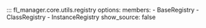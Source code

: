 ::: fl_manager.core.utils.registry
    options:
      members:
      - BaseRegistry
      - ClassRegistry
      - InstanceRegistry
      show_source: false
